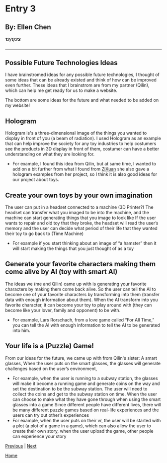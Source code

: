 # Entry 3
## By: Ellen Chen
##### 12/1/23
---
## Possible Future Technologies Ideas

I have brainstromed ideas for any possible future technologies, I thought of some ideas that can be already existed and think of how can be improved even further. These ideas that I brainstrom are from my partner (Qilin), which can help me get ready for us to make a website. 

The bottom are some ideas for the future and what needed to be added on my website!

## Hologram 
Hologram is's a three-dimensional image of the things you wanted to display in front of you (a beam of radiation). I used Hologram as an example that can help improve the society for any toy industries to help costumers see the products in 3D display in front of them, costumer can have a better understanding on what they are looking for. 
* For example, I found this idea from Qilin, but at same time, I wanted to add on a bit further from what I found from [ZiXuan](https://zixuany7791.github.io/sep10-freedom-project/) she also gave a hologram examples from her project, so I think it is also good ideas for our project about toys.

## Create your own toys by your own imagination 
The user can put in a headset connected to a machine (3D Printer?)
The headset can transfer what you imaged to be into the machine, and the machine can start generating things that you image to look like
If the user wants to repair and old toy that they broke, the headset will read the user’s memory and the user can decide what period of their life that they wanted their toy to go back to (Time Machine) 
* For example if you start thinking about an image of “a hamster” then it will start making the things that you just thought of as a toy


## Generate your favorite characters making them come alive by AI (toy with smart AI)
The ideas we (me and Qilin) came up with is generating your favorite characters by making them come back alive. So the user can tell the AI to become one of your favorite characters by transforming into them (transfer data with enough information about them). When the AI transform into you favorite character, it can become your toy to play around with (they can become like your lover, family and opponent) to be with. 
* For example, Lars Rorschach, from a love game called “For All Time,” you can tell the AI with enough information to tell the AI to be generated into him. 

## Your life is a (Puzzle) Game! 
From our ideas for the future, we came up with from Qilin's sister: A smart glasses, When the user puts on the smart glasses, the glasses will generate challenges based on the user’s environment, 
* For example, when the user is running to a subway station, the glasses will make it become a running game and generate coins on the way and set the destination to be the subway station. 
The user will need to collect the coins and get to the subway station on time. 
When the user can choose to make what they have gone through when using the smart glasses into a game 
Since different people have different lives, there will be many different puzzle games based on real-life experiences and the users can try out other’s experiences
* For example, when the user puts on their vr, the user will be started with a plot (a plot of a game in a game), which can also allow the user to create their own story, when the user upload the game, other people can experience your story






[Previous](entry02.md) | [Next](entry04.md)

[Home](../README.md)
